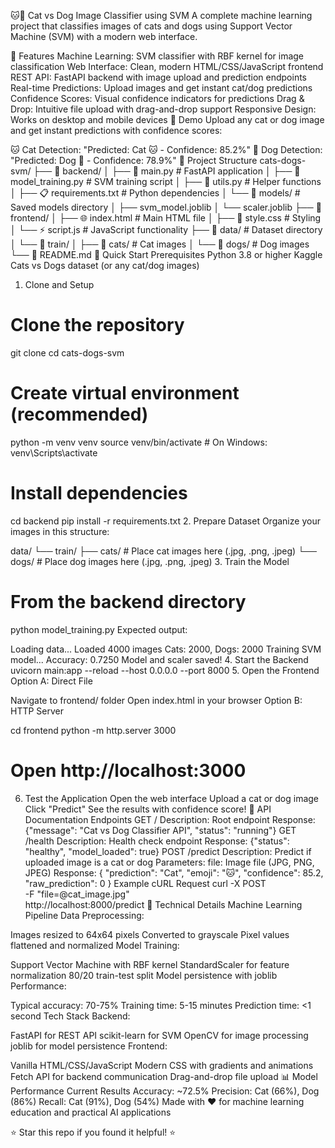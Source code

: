 🐱🐶 Cat vs Dog Image Classifier using SVM
A complete machine learning project that classifies images of cats and dogs using Support Vector Machine (SVM) with a modern web interface.

🌟 Features
Machine Learning: SVM classifier with RBF kernel for image classification
Web Interface: Clean, modern HTML/CSS/JavaScript frontend
REST API: FastAPI backend with image upload and prediction endpoints
Real-time Predictions: Upload images and get instant cat/dog predictions
Confidence Scores: Visual confidence indicators for predictions
Drag & Drop: Intuitive file upload with drag-and-drop support
Responsive Design: Works on desktop and mobile devices
🎯 Demo
Upload any cat or dog image and get instant predictions with confidence scores:

🐱 Cat Detection: "Predicted: Cat 🐱 - Confidence: 85.2%"
🐶 Dog Detection: "Predicted: Dog 🐶 - Confidence: 78.9%"
📁 Project Structure
cats-dogs-svm/
├── 📂 backend/
│   ├── 🐍 main.py                 # FastAPI application
│   ├── 🧠 model_training.py       # SVM training script
│   ├── 🔧 utils.py               # Helper functions
│   ├── 📋 requirements.txt       # Python dependencies
│   └── 📂 models/               # Saved models directory
│       ├── svm_model.joblib
│       └── scaler.joblib
├── 📂 frontend/
│   ├── 🌐 index.html            # Main HTML file
│   ├── 🎨 style.css            # Styling
│   └── ⚡ script.js            # JavaScript functionality
├── 📂 data/                    # Dataset directory
│   └── 📂 train/
│       ├── 📂 cats/            # Cat images
│       └── 📂 dogs/            # Dog images
└── 📖 README.md
🚀 Quick Start
Prerequisites
Python 3.8 or higher
Kaggle Cats vs Dogs dataset (or any cat/dog images)
1. Clone and Setup
# Clone the repository
git clone <your-repo-url>
cd cats-dogs-svm

# Create virtual environment (recommended)
python -m venv venv
source venv/bin/activate  # On Windows: venv\Scripts\activate

# Install dependencies
cd backend
pip install -r requirements.txt
2. Prepare Dataset
Organize your images in this structure:

data/
└── train/
    ├── cats/     # Place cat images here (.jpg, .png, .jpeg)
    └── dogs/     # Place dog images here (.jpg, .png, .jpeg)
3. Train the Model
# From the backend directory
python model_training.py
Expected output:

Loading data...
Loaded 4000 images
Cats: 2000, Dogs: 2000
Training SVM model...
Accuracy: 0.7250
Model and scaler saved!
4. Start the Backend
uvicorn main:app --reload --host 0.0.0.0 --port 8000
5. Open the Frontend
Option A: Direct File

Navigate to frontend/ folder
Open index.html in your browser
Option B: HTTP Server

cd frontend
python -m http.server 3000
# Open http://localhost:3000
6. Test the Application
Open the web interface
Upload a cat or dog image
Click "Predict"
See the results with confidence score!
🔧 API Documentation
Endpoints
GET /
Description: Root endpoint
Response: {"message": "Cat vs Dog Classifier API", "status": "running"}
GET /health
Description: Health check endpoint
Response: {"status": "healthy", "model_loaded": true}
POST /predict
Description: Predict if uploaded image is a cat or dog
Parameters:
file: Image file (JPG, PNG, JPEG)
Response:
{
  "prediction": "Cat",
  "emoji": "🐱",
  "confidence": 85.2,
  "raw_prediction": 0
}
Example cURL Request
curl -X POST \
  -F "file=@cat_image.jpg" \
  http://localhost:8000/predict
🧠 Technical Details
Machine Learning Pipeline
Data Preprocessing:

Images resized to 64x64 pixels
Converted to grayscale
Pixel values flattened and normalized
Model Training:

Support Vector Machine with RBF kernel
StandardScaler for feature normalization
80/20 train-test split
Model persistence with joblib
Performance:

Typical accuracy: 70-75%
Training time: 5-15 minutes
Prediction time: <1 second
Tech Stack
Backend:

FastAPI for REST API
scikit-learn for SVM
OpenCV for image processing
joblib for model persistence
Frontend:

Vanilla HTML/CSS/JavaScript
Modern CSS with gradients and animations
Fetch API for backend communication
Drag-and-drop file upload
📊 Model Performance
Current Results
Accuracy: ~72.5%
Precision: Cat (66%), Dog (86%)
Recall: Cat (91%), Dog (54%)
Made with ❤️ for machine learning education and practical AI applications

⭐ Star this repo if you found it helpful! ⭐
